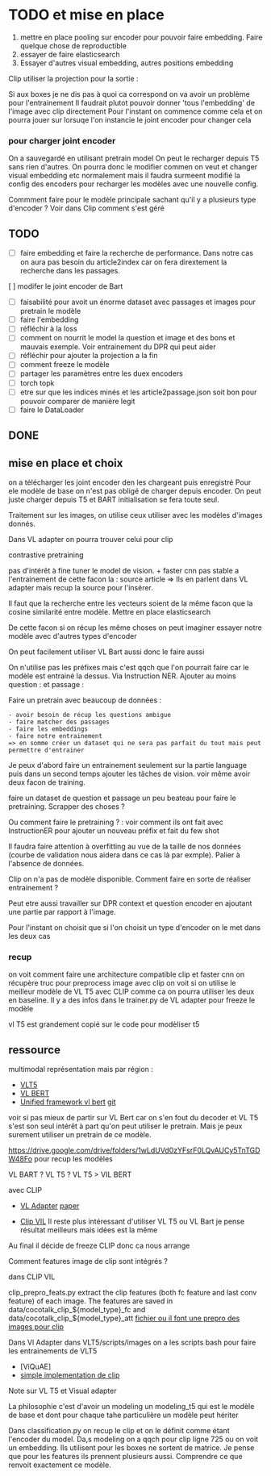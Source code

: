 # TODO et mise en place

1. mettre en place pooling sur encoder pour pouvoir faire embedding. Faire quelque chose de reproductible
2. essayer de faire elasticsearch
3. Essayer d'autres visual embedding, autres positions embedding


Clip utiliser la projection pour la sortie :

Si aux boxes je ne dis pas à quoi ca correspond on va avoir un problème pour l'entrainement
Il faudrait plutot pouvoir donner 'tous l'embedding' de l'image avec clip directement
Pour  l'instant on commence comme cela et on pourra jouer sur lorsuqe l'on instancie le joint encoder pour changer cela

### pour charger joint encoder

On a sauvegardé en utilisant pretrain model
On peut le recharger depuis T5 sans rien d'autres.
On pourra donc le modifier commen on veut et changer visual embedding etc normalement mais il faudra surmeent modifié la config des encoders pour recharger les modèles avec une nouvelle config.

Commment faire pour le modèle principale sachant qu'il y a plusieurs type d'encoder ?
Voir dans Clip comment s'est géré

## TODO

- [ ] faire embedding et faire la recherche de performance. Dans notre cas on aura pas besoin du article2index car on fera dirextement la recherche dans les passages.

[ ] modifer le joint encoder de Bart

- [ ] faisabilité pour avoit un énorme dataset avec passages et images pour pretrain le modèle
- [ ] faire l'embedding
- [ ] réfléchir à la loss
- [ ] comment on nourrit le model la question et image et des bons et mauvais exemple. Voir entrainement du DPR qui peut aider
- [ ] réfléchir pour ajouter la projection a la fin
- [ ] comment freeze le modèle
- [ ] partager les paramètres entre les duex encoders
- [ ] torch topk
- [ ] etre sur que les indices minés et les article2passage.json soit bon pour pouvoir comparer de manière legit
- [ ] faire le DataLoader

## DONE

## mise en place et choix

on a télécharger les joint encoder den les chargeant puis enregistré
Pour ele modèle de base on n'est pas obligé de charger depuis encoder. On peut juste charger depuis T5 et BART initialisation se fera toute seul.



Traitement sur les images, on utilise ceux utiliser avec les modèles d'images donnés.

Dans VL adapter on pourra trouver celui pour clip

contrastive pretraining

pas d'intérêt à fine tuner le model de vision. + faster cnn pas stable a l'entrainement de cette facon la : source article => Ils en parlent dans VL adapter mais recup la source pour l'insérer.

Il faut que la recherche entre les vecteurs soient de la même facon que la cosine similarité entre modèle. Mettre en place elasticsearch

De cette facon si on récup les même choses on peut imaginer essayer notre modèle avec d'autres types d'encoder

On peut facilement utiliser VL Bart aussi donc le faire aussi

On n'utilise pas les préfixes mais c'est qqch que l'on pourrait faire car le modèle est entrainé la dessus. Via Instruction NER. Ajouter au moins question : et passage :

Faire un pretrain avec beaucoup de données : 

    - avoir besoin de récup les questions ambigue
    - faire matcher des passages
    - faire les embeddings
    - faire notre entrainement
    => en somme créer un dataset qui ne sera pas parfait du tout mais peut permettre d'entrainer 

Je peux d'abord faire un entrainement seulement sur la partie language puis dans un second temps ajouter les tâches de vision. voir même avoir deux facon de training.

faire un dataset de question et passage un peu beateau pour faire le pretraining. Scrapper des choses ?

Ou comment faire le pretraining ? : voir comment ils ont fait avec InstructionER pour ajouter un nouveau préfix et fait du few shot

Il faudra faire attention à overfitting au vue de la taille de nos données (courbe de validation nous aidera dans ce cas là par exmple). Palier à l'absence de données.

Clip on n'a pas de modèle disponible. Comment faire en sorte de réaliser entrainement ?

Peut etre aussi travailler sur DPR context et question encoder en ajoutant une partie par rapport à l'image.

Pour l'instant on choisit que si l'on choisit un type d'encoder on le met dans les deux cas

### recup

on voit comment faire une architecture compatible clip et faster cnn
on récupère truc pour preprocess image avec clip
on voit si on utilise le meilleur modèle de VL T5 avec CLIP comme ca on pourra utiliser les deux en baseline.
Il y a des infos dans le trainer.py de VL adapter pour freeze le modèle

vl T5 est grandement copié sur le code pour modèliser t5

## ressource

multimodal représentation mais par région :

- [VLT5]()
- [VL BERT](https://github.com/jackroos/VL-BERT)
- [Unified framework vl bert](https://arxiv.org/pdf/2011.15124.pdf) [git](https://github.com/e-bug/volta)

voir si pas mieux de partir sur VL Bert car on s'en fout du decoder et VL T5 s'est son seul intérêt à part qu'on peut utiliser le pretrain. Mais je peux surement utiliser un pretrain de ce modèle.

<https://drive.google.com/drive/folders/1wLdUVd0zYFsrF0LQvAUCy5TnTGDW48Fo> pour recup les modèles

VL BART ?
VL T5 ?
VL T5 > VIL BERT

avec CLIP

- [VL Adapter](https://github.com/ylsung/VL_adapter/) [paper](https://arxiv.org/pdf/2112.06825.pdf)

- [Clip VIL](https://arxiv.org/pdf/2107.06383.pdf) Il reste plus intéressant d'utiliser VL T5 ou VL Bart je pense résultat meilleurs mais idées est la même

Au final il décide de freeze CLIP donc ca nous arrange

Comment features image de clip sont intégrés ?

dans CLIP VIL

clip_prepro_feats.py extract the clip features (both fc feature and last conv feature) of each image. The features are saved in data/cocotalk_clip_${model_type}_fc and data/cocotalk_clip_${model_type}_att
[fichier ou il font une prepro des images pour clip](https://github.com/clip-vil/CLIP-ViL/blob/master/CLIP-ViL-Direct/caption/scripts/clip_prepro_feats.py)

Dans Vl Adapter
dans VLT5/scripts/images on a les scripts bash pour faire les entrainements de VLT5

- [ViQuAE]
- [simple implementation de clip](https://towardsdatascience.com/simple-implementation-of-openai-clip-model-a-tutorial-ace6ff01d9f2)

Note sur VL T5 et Visual adapter

La philosophie c'est d'avoir un modeling un modeling_t5 qui est le modèle de base et dont pour chaque tahe particulière un modèle peut hériter

Dans classification.py on recup le clip et on le définit comme étant l'encoder du model. Da,s modeling on a qqch pour clip ligne 725 ou on voit un embedding. Ils utilisent pour les boxes ne sortent de matrice.
Je pense que pour les features ils prennent plusieurs aussi. Comprendre ce que renvoit exactement ce modèle.
